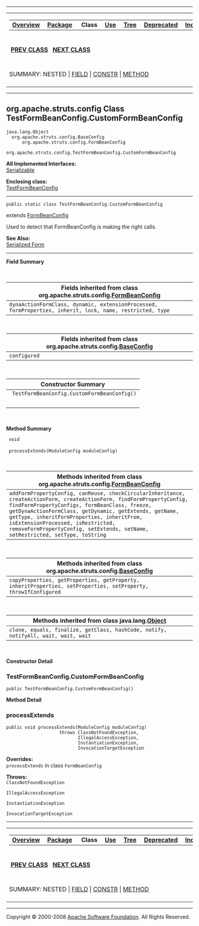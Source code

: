 ------------------------------------------------------------------------

<span id="navbar_top"></span> [](#skip-navbar_top "Skip navigation links")

<table>
<colgroup>
<col width="50%" />
<col width="50%" />
</colgroup>
<tbody>
<tr class="odd">
<td align="left"><span id="navbar_top_firstrow"></span>
<table>
<tbody>
<tr class="odd">
<td align="left"><a href="../../../../overview-summary.html.md"><strong>Overview</strong></a> </td>
<td align="left"><a href="package-summary.html.md"><strong>Package</strong></a> </td>
<td align="left"> <strong>Class</strong> </td>
<td align="left"><a href="class-use/TestFormBeanConfig.CustomFormBeanConfig.html.md"><strong>Use</strong></a> </td>
<td align="left"><a href="package-tree.html.md"><strong>Tree</strong></a> </td>
<td align="left"><a href="../../../../deprecated-list.html.md"><strong>Deprecated</strong></a> </td>
<td align="left"><a href="../../../../index-all.html.md"><strong>Index</strong></a> </td>
<td align="left"><a href="../../../../help-doc.html.md"><strong>Help</strong></a> </td>
</tr>
</tbody>
</table></td>
<td align="left"></td>
</tr>
<tr class="even">
<td align="left"> <a href="../../../../org/apache/struts/config/TestFormBeanConfig.html.md" title="class in org.apache.struts.config"><strong>PREV CLASS</strong></a>   <a href="../../../../org/apache/struts/config/TestFormPropertyConfig.html" title="class in org.apache.struts.config"><strong>NEXT CLASS</strong></a></td>
<td align="left"><a href="../../../../index.html.md?org/apache/struts/config/TestFormBeanConfig.CustomFormBeanConfig.html"><strong>FRAMES</strong></a>    <a href="TestFormBeanConfig.CustomFormBeanConfig.html"><strong>NO FRAMES</strong></a>    
<a href="../../../../allclasses-noframe.html.md"><strong>All Classes</strong></a></td>
</tr>
<tr class="odd">
<td align="left">SUMMARY: NESTED | <a href="#fields_inherited_from_class_org.apache.struts.config.FormBeanConfig">FIELD</a> | <a href="#constructor_summary">CONSTR</a> | <a href="#method_summary">METHOD</a></td>
<td align="left">DETAIL: FIELD | <a href="#constructor_detail">CONSTR</a> | <a href="#method_detail">METHOD</a></td>
</tr>
</tbody>
</table>

<span id="skip-navbar_top"></span>

------------------------------------------------------------------------

org.apache.struts.config
 Class TestFormBeanConfig.CustomFormBeanConfig
----------------------------------------------

    java.lang.Object
      org.apache.struts.config.BaseConfig
          org.apache.struts.config.FormBeanConfig
              org.apache.struts.config.TestFormBeanConfig.CustomFormBeanConfig

**All Implemented Interfaces:**  
[Serializable](http://java.sun.com/j2se/1.4.2/docs/api/java/io/Serializable.html.md?is-external=true "class or interface in java.io")

<!-- -->

**Enclosing class:**  
[TestFormBeanConfig](../../../../org/apache/struts/config/TestFormBeanConfig.html.md "class in org.apache.struts.config")

------------------------------------------------------------------------

    public static class TestFormBeanConfig.CustomFormBeanConfig

extends [FormBeanConfig](../../../../../apidocs/org/apache/struts/config/FormBeanConfig.html.md?is-external=true "class or interface in org.apache.struts.config")

Used to detect that FormBeanConfig is making the right calls.

**See Also:**  
[Serialized Form](../../../../serialized-form.html.md#org.apache.struts.config.TestFormBeanConfig.CustomFormBeanConfig)

------------------------------------------------------------------------

<span id="field_summary"></span>

**Field Summary**

 <span id="fields_inherited_from_class_org.apache.struts.config.FormBeanConfig"></span>

| **Fields inherited from class org.apache.struts.config.[FormBeanConfig](../../../../../apidocs/org/apache/struts/config/FormBeanConfig.html.md?is-external=true "class or interface in org.apache.struts.config")** |
|------------------------------------------------------------------------------------------------------------------------------------------------------------------------------------------------------------------|
| `dynaActionFormClass, dynamic, extensionProcessed, formProperties, inherit, lock, name, restricted, type`                                                                                                        |

 <span id="fields_inherited_from_class_org.apache.struts.config.BaseConfig"></span>

| **Fields inherited from class org.apache.struts.config.[BaseConfig](../../../../../apidocs/org/apache/struts/config/BaseConfig.html.md?is-external=true "class or interface in org.apache.struts.config")** |
|----------------------------------------------------------------------------------------------------------------------------------------------------------------------------------------------------------|
| `configured`                                                                                                                                                                                             |

  <span id="constructor_summary"></span>

| **Constructor Summary**                      |
|----------------------------------------------|
| ` TestFormBeanConfig.CustomFormBeanConfig()` 
                                               |

  <span id="method_summary"></span>

**Method Summary**

` void`

` processExtends(ModuleConfig moduleConfig)`
            

 <span id="methods_inherited_from_class_org.apache.struts.config.FormBeanConfig"></span>

| **Methods inherited from class org.apache.struts.config.[FormBeanConfig](../../../../../apidocs/org/apache/struts/config/FormBeanConfig.html.md?is-external=true "class or interface in org.apache.struts.config")**                                                                                                                                                                                  |
|----------------------------------------------------------------------------------------------------------------------------------------------------------------------------------------------------------------------------------------------------------------------------------------------------------------------------------------------------------------------------------------------------|
| `addFormPropertyConfig, canReuse, checkCircularInheritance, createActionForm, createActionForm, findFormPropertyConfig, findFormPropertyConfigs, formBeanClass, freeze, getDynaActionFormClass, getDynamic, getExtends, getName, getType, inheritFormProperties, inheritFrom, isExtensionProcessed, isRestricted, removeFormPropertyConfig, setExtends, setName, setRestricted, setType, toString` |

 <span id="methods_inherited_from_class_org.apache.struts.config.BaseConfig"></span>

| **Methods inherited from class org.apache.struts.config.[BaseConfig](../../../../../apidocs/org/apache/struts/config/BaseConfig.html.md?is-external=true "class or interface in org.apache.struts.config")** |
|-----------------------------------------------------------------------------------------------------------------------------------------------------------------------------------------------------------|
| `copyProperties, getProperties, getProperty, inheritProperties, setProperties, setProperty, throwIfConfigured`                                                                                            |

 <span id="methods_inherited_from_class_java.lang.Object"></span>

| **Methods inherited from class java.lang.[Object](http://java.sun.com/j2se/1.4.2/docs/api/java/lang/Object.html.md?is-external=true "class or interface in java.lang")** |
|-----------------------------------------------------------------------------------------------------------------------------------------------------------------------|
| `clone, equals, finalize, getClass, hashCode, notify, notifyAll, wait, wait, wait`                                                                                    |

 

<span id="constructor_detail"></span>

**Constructor Detail**

### TestFormBeanConfig.CustomFormBeanConfig

    public TestFormBeanConfig.CustomFormBeanConfig()

<span id="method_detail"></span>

**Method Detail**

### processExtends

    public void processExtends(ModuleConfig moduleConfig)
                        throws ClassNotFoundException,
                               IllegalAccessException,
                               InstantiationException,
                               InvocationTargetException

**Overrides:**  
`processExtends` in class `FormBeanConfig`

<!-- -->

**Throws:**  
`ClassNotFoundException`

`IllegalAccessException`

`InstantiationException`

`InvocationTargetException`

------------------------------------------------------------------------

<span id="navbar_bottom"></span> [](#skip-navbar_bottom "Skip navigation links")

<table>
<colgroup>
<col width="50%" />
<col width="50%" />
</colgroup>
<tbody>
<tr class="odd">
<td align="left"><span id="navbar_bottom_firstrow"></span>
<table>
<tbody>
<tr class="odd">
<td align="left"><a href="../../../../overview-summary.html.md"><strong>Overview</strong></a> </td>
<td align="left"><a href="package-summary.html.md"><strong>Package</strong></a> </td>
<td align="left"> <strong>Class</strong> </td>
<td align="left"><a href="class-use/TestFormBeanConfig.CustomFormBeanConfig.html.md"><strong>Use</strong></a> </td>
<td align="left"><a href="package-tree.html.md"><strong>Tree</strong></a> </td>
<td align="left"><a href="../../../../deprecated-list.html.md"><strong>Deprecated</strong></a> </td>
<td align="left"><a href="../../../../index-all.html.md"><strong>Index</strong></a> </td>
<td align="left"><a href="../../../../help-doc.html.md"><strong>Help</strong></a> </td>
</tr>
</tbody>
</table></td>
<td align="left"></td>
</tr>
<tr class="even">
<td align="left"> <a href="../../../../org/apache/struts/config/TestFormBeanConfig.html.md" title="class in org.apache.struts.config"><strong>PREV CLASS</strong></a>   <a href="../../../../org/apache/struts/config/TestFormPropertyConfig.html" title="class in org.apache.struts.config"><strong>NEXT CLASS</strong></a></td>
<td align="left"><a href="../../../../index.html.md?org/apache/struts/config/TestFormBeanConfig.CustomFormBeanConfig.html"><strong>FRAMES</strong></a>    <a href="TestFormBeanConfig.CustomFormBeanConfig.html"><strong>NO FRAMES</strong></a>    
<a href="../../../../allclasses-noframe.html.md"><strong>All Classes</strong></a></td>
</tr>
<tr class="odd">
<td align="left">SUMMARY: NESTED | <a href="#fields_inherited_from_class_org.apache.struts.config.FormBeanConfig">FIELD</a> | <a href="#constructor_summary">CONSTR</a> | <a href="#method_summary">METHOD</a></td>
<td align="left">DETAIL: FIELD | <a href="#constructor_detail">CONSTR</a> | <a href="#method_detail">METHOD</a></td>
</tr>
</tbody>
</table>

<span id="skip-navbar_bottom"></span>

------------------------------------------------------------------------

Copyright © 2000-2008 [Apache Software Foundation](http://www.apache.org/). All Rights Reserved.
